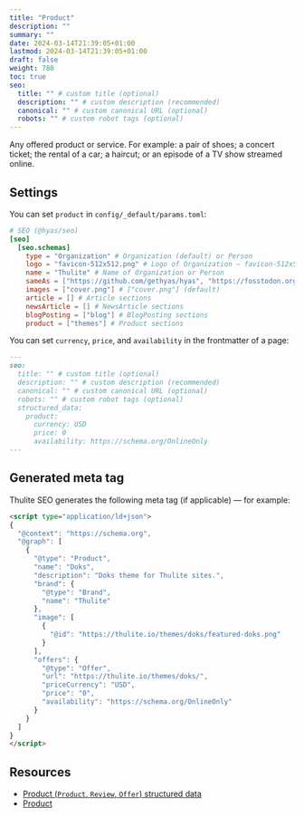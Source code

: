 ```yaml
---
title: "Product"
description: ""
summary: ""
date: 2024-03-14T21:39:05+01:00
lastmod: 2024-03-14T21:39:05+01:00
draft: false
weight: 780
toc: true
seo:
  title: "" # custom title (optional)
  description: "" # custom description (recommended)
  canonical: "" # custom canonical URL (optional)
  robots: "" # custom robot tags (optional)
---
```


Any offered product or service. For example: a pair of shoes; a concert ticket; the rental of a car; a haircut; or an episode of a TV show streamed online.

## Settings

You can set `product` in `config/_default/params.toml`:

```toml {title="params.toml"}
# SEO (@hyas/seo)
[seo]
  [seo.schemas]
    type = "Organization" # Organization (default) or Person
    logo = "favicon-512x512.png" # Logo of Organization — favicon-512x512.png (default)
    name = "Thulite" # Name of Organization or Person
    sameAs = ["https://github.com/gethyas/hyas", "https://fosstodon.org/@hyas"] # E.g. ["https://github.com/gethyas/hyas", "https://fosstodon.org/@hyas"]
    images = ["cover.png"] # ["cover.png"] (default)
    article = [] # Article sections
    newsArticle = [] # NewsArticle sections
    blogPosting = ["blog"] # BlogPosting sections
    product = ["themes"] # Product sections
```

You can set `currency`, `price`, and `availability` in the frontmatter of a page:

```md
---
seo:
  title: "" # custom title (optional)
  description: "" # custom description (recommended)
  canonical: "" # custom canonical URL (optional)
  robots: "" # custom robot tags (optional)
  structured_data:
    product:
      currency: USD
      price: 0
      availability: https://schema.org/OnlineOnly
---
```

## Generated meta tag

Thulite SEO generates the following meta tag (if applicable) — for example:

```html
<script type="application/ld+json">
{
  "@context": "https://schema.org",
  "@graph": [
    {
      "@type": "Product",
      "name": "Doks",
      "description": "Doks theme for Thulite sites.",
      "brand": {
        "@type": "Brand",
        "name": "Thulite"
      },
      "image": [
        {
          "@id": "https://thulite.io/themes/doks/featured-doks.png"
        }
      ],
      "offers": {
        "@type": "Offer",
        "url": "https://thulite.io/themes/doks/",
        "priceCurrency": "USD",
        "price": "0",
        "availability": "https://schema.org/OnlineOnly"
      }
    }
  ]
}
</script>
```

## Resources

- [Product (`Product`, `Review`, `Offer`) structured data](https://developers.google.com/search/docs/appearance/structured-data/product)
- [Product](https://schema.org/Product)
